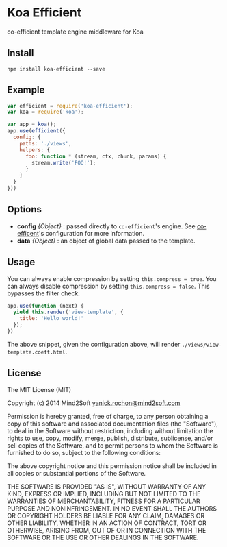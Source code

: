# Koa Efficient

co-efficient template engine middleware for Koa


## Install

`npm install koa-efficient --save`


## Example

```js
var efficient = require('koa-efficient');
var koa = require('koa');

var app = koa();
app.use(efficient({
  config: {
    paths: './views',
    helpers: {
      foo: function * (stream, ctx, chunk, params) {
        stream.write('FOO!');
      }
    }
  }
}))
```


## Options

* **config** *{Object}* : passed directly to `co-efficient`'s engine. See
[co-efficent](https://github.com/yanickrochon/co-efficient#configuration)'s configuration
for more information.
* **data** *{Object}* : an object of global data passed to the template.


## Usage

You can always enable compression by setting `this.compress = true`.
You can always disable compression by setting `this.compress = false`.
This bypasses the filter check.

```js
app.use(function (next) {
  yield this.render('view-template', {
    title: 'Hello world!'
  });
})
```

The above snippet, given the configuration above, will render `./views/view-template.coeft.html`.


## License

The MIT License (MIT)

Copyright (c) 2014 Mind2Soft <yanick.rochon@mind2soft.com>

Permission is hereby granted, free of charge, to any person obtaining a copy of
this software and associated documentation files (the "Software"), to deal in
the Software without restriction, including without limitation the rights to
use, copy, modify, merge, publish, distribute, sublicense, and/or sell copies of
the Software, and to permit persons to whom the Software is furnished to do so,
subject to the following conditions:

The above copyright notice and this permission notice shall be included in all
copies or substantial portions of the Software.

THE SOFTWARE IS PROVIDED "AS IS", WITHOUT WARRANTY OF ANY KIND, EXPRESS OR
IMPLIED, INCLUDING BUT NOT LIMITED TO THE WARRANTIES OF MERCHANTABILITY, FITNESS
FOR A PARTICULAR PURPOSE AND NONINFRINGEMENT. IN NO EVENT SHALL THE AUTHORS OR
COPYRIGHT HOLDERS BE LIABLE FOR ANY CLAIM, DAMAGES OR OTHER LIABILITY, WHETHER
IN AN ACTION OF CONTRACT, TORT OR OTHERWISE, ARISING FROM, OUT OF OR IN
CONNECTION WITH THE SOFTWARE OR THE USE OR OTHER DEALINGS IN THE SOFTWARE.
